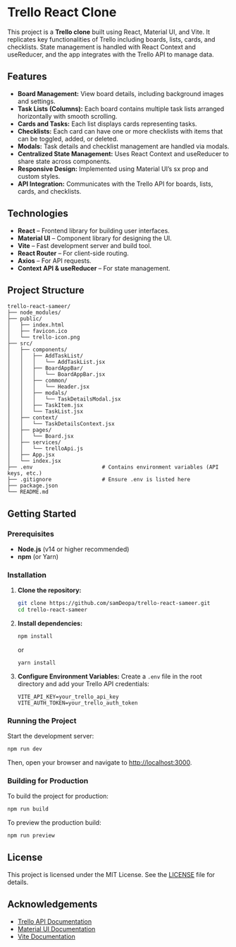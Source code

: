 # Trello React Clone

This project is a **Trello clone** built using React, Material UI, and Vite. It replicates key functionalities of Trello including boards, lists, cards, and checklists. State management is handled with React Context and useReducer, and the app integrates with the Trello API to manage data.

## Features

- **Board Management:** View board details, including background images and settings.
- **Task Lists (Columns):** Each board contains multiple task lists arranged horizontally with smooth scrolling.
- **Cards and Tasks:** Each list displays cards representing tasks.
- **Checklists:** Each card can have one or more checklists with items that can be toggled, added, or deleted.
- **Modals:** Task details and checklist management are handled via modals.
- **Centralized State Management:** Uses React Context and useReducer to share state across components.
- **Responsive Design:** Implemented using Material UI’s sx prop and custom styles.
- **API Integration:** Communicates with the Trello API for boards, lists, cards, and checklists.

## Technologies

- **React** – Frontend library for building user interfaces.
- **Material UI** – Component library for designing the UI.
- **Vite** – Fast development server and build tool.
- **React Router** – For client-side routing.
- **Axios** – For API requests.
- **Context API & useReducer** – For state management.

## Project Structure

```
trello-react-sameer/
├── node_modules/
├── public/
│   ├── index.html
│   ├── favicon.ico
│   └── trello-icon.png
├── src/
│   ├── components/
│   │   ├── AddTaskList/
│   │   │   └── AddTaskList.jsx
│   │   ├── BoardAppBar/
│   │   │   └── BoardAppBar.jsx
│   │   ├── common/
│   │   │   └── Header.jsx
│   │   ├── modals/
│   │   │   └── TaskDetailsModal.jsx
│   │   ├── TaskItem.jsx
│   │   └── TaskList.jsx
│   ├── context/
│   │   └── TaskDetailsContext.jsx
│   ├── pages/
│   │   └── Board.jsx
│   ├── services/
│   │   └── trelloApi.js
│   ├── App.jsx
│   └── index.jsx
├── .env                      # Contains environment variables (API keys, etc.)
├── .gitignore                # Ensure .env is listed here
├── package.json
└── README.md
```

## Getting Started

### Prerequisites

- **Node.js** (v14 or higher recommended)
- **npm** (or Yarn)

### Installation

1. **Clone the repository:**

   ```bash
   git clone https://github.com/samDeopa/trello-react-sameer.git
   cd trello-react-sameer
   ```

2. **Install dependencies:**

   ```bash
   npm install
   ```

   or

   ```bash
   yarn install
   ```

3. **Configure Environment Variables:**
   Create a `.env` file in the root directory and add your Trello API credentials:
   ```env
   VITE_API_KEY=your_trello_api_key
   VITE_AUTH_TOKEN=your_trello_auth_token
   ```

### Running the Project

Start the development server:

```bash
npm run dev
```

Then, open your browser and navigate to [http://localhost:3000](http://localhost:3000).

### Building for Production

To build the project for production:

```bash
npm run build
```

To preview the production build:

```bash
npm run preview
```

## License

This project is licensed under the MIT License. See the [LICENSE](LICENSE) file for details.

## Acknowledgements

- [Trello API Documentation](https://developer.atlassian.com/cloud/trello/rest/)
- [Material UI Documentation](https://mui.com/)
- [Vite Documentation](https://vitejs.dev/)
